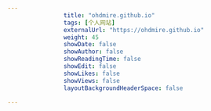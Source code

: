 ---
                title: "ohdmire.github.io"
                tags: [个人网站]
                externalUrl: "https://ohdmire.github.io"
                weight: 45
                showDate: false
                showAuthor: false
                showReadingTime: false
                showEdit: false
                showLikes: false
                showViews: false
                layoutBackgroundHeaderSpace: false
                ---

